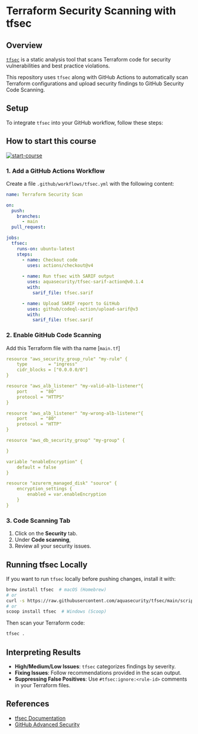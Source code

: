 # Terraform Security Scanning with tfsec

## Overview
[`tfsec`](https://github.com/aquasecurity/tfsec) is a static analysis tool that scans Terraform code for security vulnerabilities and best practice violations.

This repository uses `tfsec` along with GitHub Actions to automatically scan Terraform configurations and upload security findings to GitHub Security Code Scanning.

## Setup
To integrate `tfsec` into your GitHub workflow, follow these steps:

## How to start this course

<!-- For start course, run in JavaScript:
'https://github.com/new?' + new URLSearchParams({
  template_owner: 'TBD-organization',
  template_name: 'TBD-course-name',
  owner: '@me',
  name: 'TBD-organization-TBD-course-name',
  description: 'My clone repository',
  visibility: 'public',
}).toString()
-->

[![start-course](https://user-images.githubusercontent.com/1221423/235727646-4a590299-ffe5-480d-8cd5-8194ea184546.svg)](https://github.com/new?template_name=sarif-third-party-sast-tools&template_owner=danf22&name=sarif-third-party-sast-tools&description=GitHub+Skills:+Introduction+to+sarif&visibility=public)

### 1. Add a GitHub Actions Workflow
Create a file `.github/workflows/tfsec.yml` with the following content:

```yaml
name: Terraform Security Scan

on:
  push:
    branches:
      - main
  pull_request:

jobs:
  tfsec:
    runs-on: ubuntu-latest
    steps:
      - name: Checkout code
        uses: actions/checkout@v4
      
      - name: Run tfsec with SARIF output
        uses: aquasecurity/tfsec-sarif-action@v0.1.4
        with:
          sarif_file: tfsec.sarif

      - name: Upload SARIF report to GitHub
        uses: github/codeql-action/upload-sarif@v3
        with:
          sarif_file: tfsec.sarif
```

### 2. Enable GitHub Code Scanning
Add this Terraform file with tha name [`main.tf`]
```yaml
resource "aws_security_group_rule" "my-rule" {
    type        = "ingress"
    cidr_blocks = ["0.0.0.0/0"]
}

resource "aws_alb_listener" "my-valid-alb-listener"{
    port     = "80"
    protocol = "HTTPS"
}

resource "aws_alb_listener" "my-wrong-alb-listener"{
    port     = "80"
    protocol = "HTTP"
}

resource "aws_db_security_group" "my-group" {

}

variable "enableEncryption" {
    default = false
}

resource "azurerm_managed_disk" "source" {
    encryption_settings {
        enabled = var.enableEncryption
    }
}
```
### 3.  Code Scanning Tab
1. Click on the **Security** tab.
3. Under **Code scanning**, 
4. Review all your security issues.

## Running tfsec Locally
If you want to run `tfsec` locally before pushing changes, install it with:

```sh
brew install tfsec  # macOS (Homebrew)
# or
curl -s https://raw.githubusercontent.com/aquasecurity/tfsec/main/scripts/install_linux.sh | bash  # Linux
# or
scoop install tfsec  # Windows (Scoop)
```

Then scan your Terraform code:

```sh
tfsec .
```

## Interpreting Results
- **High/Medium/Low Issues**: `tfsec` categorizes findings by severity.
- **Fixing Issues**: Follow recommendations provided in the scan output.
- **Suppressing False Positives**: Use `#tfsec:ignore:<rule-id>` comments in your Terraform files.

## References
- [tfsec Documentation](https://aquasecurity.github.io/tfsec/)
- [GitHub Advanced Security](https://docs.github.com/en/code-security/code-scanning/automatically-scanning-your-code-for-vulnerabilities-and-errors)


